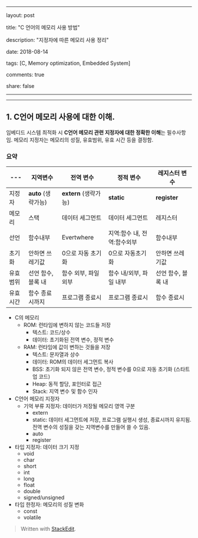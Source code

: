 ﻿---

layout: post

title: "C 언어의 메모리 사용 방법"

description: "지정자에 따른 메모리 사용 정리"

date: 2018-08-14

tags: [C, Memory optimization, Embedded System]

comments: true

share: false

---

  

---

## 1. C언어 메모리 사용에 대한 이해.

임베디드 시스템 최적화 시 **C언어 메모리 관련 지정자에 대한 정확한 이해**는 필수사항임. 메모리 지정자는 메모리의 성질, 유효범위, 유효 시간 등을 결정함.

### 요약
| --- | 지역변수 | 전역 변수 | 정적 변수 | 레지스터 변수 |
| --- | --- | --- | --- | --- |
| 지정자 | **auto** (생략가능) | **extern** (생략가능) | **static** | **register** |
| 메모리 | 스택 | 데이터 세그먼트 | 데이터 세그먼트 | 레지스터 |
| 선언 | 함수내부 | Evertwhere | 지역:함수 내, 전역:함수외부 | 함수내부 |
| 초기화 | 안하면 쓰레기값|0으로 자동 초기화 | 0으로 자동초기화 | 안하면 쓰레기값 |
| 유효범위 | 선언 함수,블록 내 |함수 외부, 파일 외부 | 함수 내/외부, 파일 내부 |선언 함수, 블록 내 |
| 유효시간 | 함수 종료시까지 | 프로그램 종료시 | 프로그램 종료시 | 함수 종료시 |






* C의 메모리
	* ROM: 런타임에 변하지 않는 코드들 저장
		* 텍스트: 코드/상수
		* 데이터: 초기화된 전역 변수, 정적 변수
	* RAM: 런타임에 값이 변하는 것들을 저장
		* 텍스트: 문자열과 상수
		* 데이터: ROM의 데이터 세그먼트 복사
		* BSS: 초기화 되지 않은 전역 변수, 정적 변수를 0으로 자동 초기화 (스타트업 코드)
		* Heap: 동적 할당, 포인터로 접근
		* Stack: 지역 변수 및 함수 인자
* C언어 메모리 지정자
	* 기억 부류 지정자: 데이터가 저장될 메모리 영역 구분
		* extern
		* static: 데이터 세그먼트에 저장, 프로그램 실행시 생성, 종료시까지 유지됨. 전역 변수의 성질을 갖는 지역변수를 만들어 쓸 수 있음.
		* auto
		* register
* 타입 지정자: 데이터 크기 지정
	* void
	* char
	* short
	* int
	* long
	* float
	* double
	* signed/unsigned
* 타입 한정자: 메모리의 성질 변화
	* const
	* volatile


> Written with [StackEdit](https://stackedit.io/).
